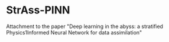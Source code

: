 # StrAss-PINN
Attachment to the paper "Deep learning in the abyss:  a stratified Physics1Informed Neural Network for data assimilation"
